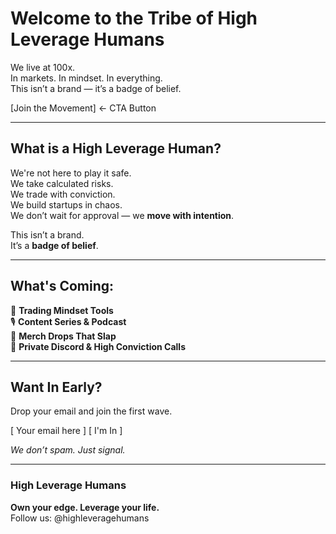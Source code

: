 # Welcome to the Tribe of High Leverage Humans

We live at 100x.  
In markets. In mindset. In everything.  
This isn’t a brand — it’s a badge of belief.

[Join the Movement] ← CTA Button

---

## What is a High Leverage Human?

We're not here to play it safe.  
We take calculated risks.  
We trade with conviction.  
We build startups in chaos.  
We don’t wait for approval — we **move with intention**.

This isn’t a brand.  
It’s a **badge of belief**.

---

## What's Coming:

🧠 **Trading Mindset Tools**  
🎙️ **Content Series & Podcast**  
👕 **Merch Drops That Slap**  
🎯 **Private Discord & High Conviction Calls**

---

## Want In Early?

Drop your email and join the first wave.

[ Your email here ] [ I'm In ]

*We don’t spam. Just signal.*

---

### High Leverage Humans  
**Own your edge. Leverage your life.**  
Follow us: @highleveragehumans
